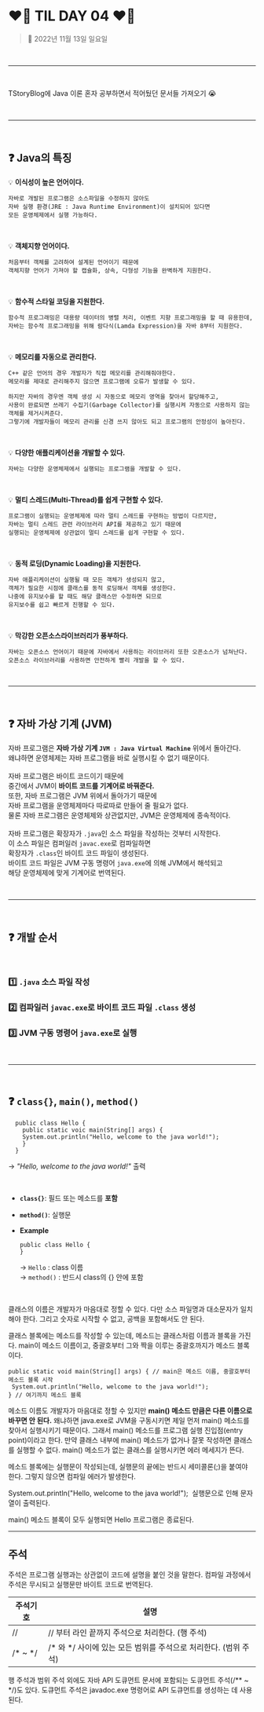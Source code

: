# **❤️‍🔥 TIL DAY 04 ❤️‍🔥**

> 📆 2022년 11월 13일 일요일

<br>

---

<br>

TStoryBlog에 Java 이론 혼자 공부하면서 적어뒀던 문서들 가져오기 😭 <br>

<br>

---

<br>

## **❓ Java의 특징**

💡 **이식성이 높은 언어이다.**

    자바로 개발된 프로그램은 소스파일을 수정하지 않아도
    자바 실행 환경(JRE : Java Runtime Environment)이 설치되어 있다면
    모든 운영체제에서 실행 가능하다.

<br>

💡 **객체지향 언어이다.**

    처음부터 객체를 고려하여 설계된 언어이기 때문에
    객체지향 언어가 가져야 할 캡슐화, 상속, 다형성 기능을 완벽하게 지원한다.

<br>

💡 **함수적 스타일 코딩을 지원한다.**

    함수적 프로그래밍은 대용량 데이터의 병렬 처리, 이벤트 지향 프로그래밍을 할 때 유용한데, 
    자바는 함수적 프로그래밍을 위해 람다식(Lamda Expression)을 자바 8부터 지원한다.

<br>

💡 **메모리를 자동으로 관리한다.**

    C++ 같은 언어의 경우 개발자가 직접 메모리를 관리해줘야한다.
    메모리를 제대로 관리해주지 않으면 프로그램에 오류가 발생할 수 있다.

    하지만 자바의 경우엔 객체 생성 시 자동으로 메모리 영역을 찾아서 할당해주고,
    사용이 완료되면 쓰레기 수집기(Garbage Collector)를 실행시켜 자동으로 사용하지 않는 객체를 제거시켜준다.
    그렇기에 개발자들이 메모리 관리를 신경 쓰지 않아도 되고 프로그램의 안정성이 높아진다.

<br>

💡 **다양한 애플리케이션을 개발할 수 있다.**

    자바는 다양한 운영체제에서 실행되는 프로그램을 개발할 수 있다.

<br>

💡 **멀티 스레드(Multi-Thread)를 쉽게 구현할 수 있다.**

    프로그램이 실행되는 운영체제에 따라 멀티 스레드를 구현하는 방법이 다르지만,
    자바는 멀티 스레드 관련 라이브러리 API를 제공하고 있기 때문에
    실행되는 운영체제에 상관없이 멀티 스레드를 쉽게 구현할 수 있다.

<br>

💡 **동적 로딩(Dynamic Loading)을 지원한다.**

    자바 애플리케이션이 실행될 때 모든 객체가 생성되지 않고,
    객체가 필요한 시점에 클래스를 동적 로딩해서 객체를 생성한다.
    나중에 유지보수를 할 때도 해당 클래스만 수정하면 되므로
    유지보수를 쉽고 빠르게 진행할 수 있다.

<br>

💡 **막강한 오픈소스라이브러리가 풍부하다.**

    자바는 오픈소스 언어이기 때문에 자바에서 사용하는 라이브러리 또한 오픈소스가 넘쳐난다.
    오픈소스 라이브러리를 사용하면 안전하게 빨리 개발을 할 수 있다.

<br>

---

<br>

## ❓ **자바 가상 기계 (JVM)**

자바 프로그램은 **자바 가상 기계 `JVM : Java Virtual Machine`** 위에서 돌아간다. <br>
왜냐하면 운영체제는 자바 프로그램을 바로 실행시킬 수 없기 때문이다.  <br>
<br>
자바 프로그램은 바이트 코드이기 때문에 <br>
중간에서 JVM이 **바이트 코드를 기계어로 바꿔준다.** <br>
또한, 자바 프로그램은 JVM 위에서 돌아가기 때문에 <br>
자바 프로그램을 운영체제마다 따로따로 만들어 줄 필요가 없다. <br>
물론 자바 프로그램은 운영체제와 상관없지만, JVM은 운영체제에 종속적이다. <br>
<br>
자바 프로그램은 확장자가 `.java`인 소스 파일을 작성하는 것부터 시작한다. <br>
이 소스 파일은 컴퍼일러 `javac.exe`로 컴파일하면 <br>
확장자가 `.class`인 바이트 코드 파일이 생성된다. <br>
바이트 코드 파일은 JVM 구동 명령어 `java.exe`에 의해 JVM에서 해석되고 <br>
해당 운영체제에 맞게 기계어로 번역된다. <br>

<br>

---

<br>

## ❓ **개발 순서**

<br>

### 1️⃣ `.java` 소스 파일 작성

### 2️⃣ 컴파일러 `javac.exe`로 바이트 코드 파일 `.class` 생성

### 3️⃣ JVM 구동 명령어 `java.exe`로 실행

<br>

---

<br>

## ❓ **`class{}`, `main()`, `method()`**

      public class Hello {
        public static voic main(String[] args) {
        System.out.println("Hello, welcome to the java world!");
        }
      }

→ *"Hello, welcome to the java world!"* 출력

<br>

- **`class{}`**: 필드 또는 메소드를 **포함**
- **`method()`**: 실행문
- **Example** <br>
  
      public class Hello {
      }

  → `Hello` : class 이름 <br>
  → `method()` : 반드시 class의 {} 안에 포함 <br>

<br>

클래스의 이름은 개발자가 마음대로 정할 수 있다. 다만 소스 파일명과 대소문자가 일치해야 한다. 그리고 숫자로 시작할 수 없고, 공백을 포함해서도 안 된다.

클래스 블록에는 메소드를 작성할 수 있는데, 메소드는 클래스처럼 이름과 블록을 가진다. main이 메소드 이름이고, 중괄호부터 그와 짝을 이루는 중괄호까지가 메소드 블록이다.

```
public static void main(String[] args) { // main은 메소드 이름, 중괄호부터 메소드 블록 시작
 System.out.println("Hello, welcome to the java world!");
} // 여기까지 메소드 블록
```

메소드 이름도 개발자가 마음대로 정할 수 있지만 **main() 메소드 만큼은 다른 이름으로 바꾸면 안 된다.** 왜냐하면 java.exe로 JVM을 구동시키면 제일 먼저 main() 메소드를 찾아서 실행시키기 때문이다. 그래서 main() 메소드를 프로그램 실행 진입점(entry point)이라고 한다. 만약 클래스 내부에 main() 메소드가 없거나 잘못 작성하면 클래스를 실행할 수 없다. main() 메소드가 없는 클래스를 실행시키면 에러 메세지가 뜬다.

메소드 블록에는 실행문이 작성되는데, 실행문의 끝에는 반드시 세미콜론(;)을 붙여야 한다. 그렇지 않으면 컴파일 에러가 발생한다.

System.out.println("Hello, welcome to the java world!");  실행문으로 인해 문자열이 출력된다.

main() 메소드 블록이 모두 실행되면 Hello 프로그램은 종료된다.

---

## **주석**

주석은 프로그램 실행과는 상관없이 코드에 설명을 붙인 것을 말한다. 컴파일 과정에서 주석은 무시되고 실행문만 바이트 코드로 번역된다.

| 주석기호 | 설명 |
| --- | --- |
| // | // 부터 라인 끝까지 주석으로 처리한다. (행 주석) |
| /\* ~ \*/ | /\* 와 \*/ 사이에 있는 모든 범위를 주석으로 처리한다. (범위 주석) |

행 주석과 범위 주석 외에도 자바 API 도큐먼트 문서에 포함되는 도큐먼트 주석(/\*\* ~ \*/)도 있다. 도큐먼트 주석은 javadoc.exe 명령어로 API 도큐먼트를 생성하는 데 사용된다.
<!--END-->